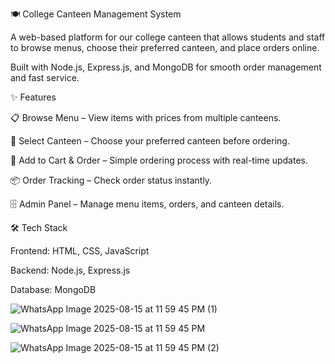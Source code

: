 🍽️ College Canteen Management System

A web-based platform for our college canteen that allows students and staff to browse menus, choose their preferred canteen, and place orders online.

Built with Node.js, Express.js, and MongoDB for smooth order management and fast service.



✨ Features

📋 Browse Menu – View items with prices from multiple canteens.

🏪 Select Canteen – Choose your preferred canteen before ordering.

🛒 Add to Cart & Order – Simple ordering process with real-time updates.

📦 Order Tracking – Check order status instantly.

🗄 Admin Panel – Manage menu items, orders, and canteen details.



🛠 Tech Stack

Frontend: HTML, CSS, JavaScript

Backend: Node.js, Express.js

Database: MongoDB

![WhatsApp Image 2025-08-15 at 11 59 45 PM (1)](https://github.com/user-attachments/assets/854f30e8-8d21-4501-84c8-2b108f32762b)

![WhatsApp Image 2025-08-15 at 11 59 45 PM](https://github.com/user-attachments/assets/a75fe84d-ca1f-490c-bef0-f0a43f52cd66)

![WhatsApp Image 2025-08-15 at 11 59 45 PM (2)](https://github.com/user-attachments/assets/0e1f8206-cff6-43ca-aee0-431aedbc54a4)



